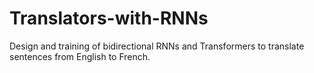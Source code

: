 # Translators-with-RNNs
Design and training of bidirectional RNNs and Transformers to translate sentences from English to French.
